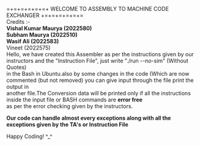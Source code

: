 =+=+=+=+=+=+  WELCOME TO ASSEMBLY TO MACHINE CODE EXCHANGER  +=+=+=+=+=+=<br />
Credits :- <br />
           **Vishal Kumar Maurya (2022580)**<br />
           **Subham Maurya (2022510)**<br />
           **Wasif Ali (2022583)**<br />
             Vineet (2022575)<br/>
Hello, we have created this Assembler as per the instructions given by our instructors and the "Instruction File", just write "./run --no-sim" (Without Quotes)<br/>
in the Bash in Ubuntu.also by some changes in the code (Which are now commented (but not removed) you can give input through the file print the output in <br/>another file.The Conversion data will be printed only if all the instructions inside the input file or BASH commands are **error free** <br/> as per the error checking given by the instructors.<br/>
 
 **Our code can handle almost every exceptions along with all the exceptions given by the TA's or Instruction File**<br />


Happy Coding! ^_^
